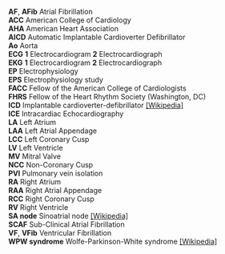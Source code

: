 __AF__, __AFib__ Atrial Fibrillation  
__ACC__ American College of Cardiology  
__AHA__ American Heart Association  
__AICD__ Automatic Implantable Cardioverter Defibrillator  
__Ao__ Aorta  
__ECG__ __1__ Electrocardiogram __2__ Electrocardiograph  
__EKG__ __1__ Electrocardiogram __2__ Electrocardiograph  
__EP__ Electrophysiology  
__EPS__ Electrophysiology study  
__FACC__ Fellow of the American College of Cardiologists  
__FHRS__ Fellow of the Heart Rhythm Society (Washington, DC)  
__ICD__ Implantable cardioverter-defibrillator [[Wikipedia]](https://en.wikipedia.org/wiki/Implantable_cardioverter-defibrillator)  
__ICE__ Intracardiac Echocardiography  
__LA__ Left Atrium  
__LAA__ Left Atrial Appendage  
__LCC__ Left Coronary Cusp  
__LV__ Left Ventricle  
__MV__ Mitral Valve  
__NCC__ Non-Coronary Cusp  
__PVI__ Pulmonary vein isolation  
__RA__ Right Atrium  
__RAA__ Right Atrial Appendage  
__RCC__ Right Coronary Cusp  
__RV__ Right Ventricle  
__SA node__ Sinoatrial node [[Wikipedia]](https://en.wikipedia.org/wiki/Sinoatrial_node)  
__SCAF__ Sub-Clinical Atrial Fibrillation  
__VF__, __VFib__ Ventricular Fibrillation  
__WPW syndrome__ Wolfe-Parkinson-White syndrome [[Wikipedia]](https://en.wikipedia.org/wiki/Wolff–Parkinson–White_syndrome)  
